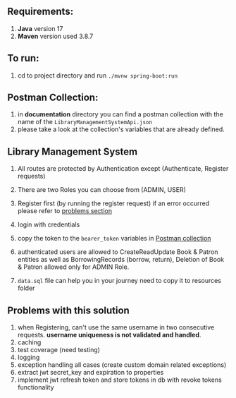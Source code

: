 ## Requirements:
1. **Java** version 17
1. **Maven** version used 3.8.7

## To run:
1. cd to project directory and run `./mvnw spring-boot:run`

## Postman Collection:
1. in **documentation** directory you can find a postman collection with the name of the `LibraryManagementSystemApi.json`
1. please take a look at the collection's variables that are already defined.

## Library Management System
1. All routes are protected by Authentication except (Authenticate, Register requests)

1. There are two Roles you can choose from (ADMIN, USER)
1. Register first (by running the register request) if an error occurred please refer to [problems section](#problems-with-this-solution)
1. login with credentials
1. copy the token to the `bearer_token` variables in [Postman collection](#postman-collection)
1. authenticated users are allowed to CreateReadUpdate Book & Patron entities as well as BorrowingRecords (borrow, return), Deletion of Book & Patron allowed only for ADMIN Role.
1. `data.sql` file can help you in your journey need to copy it to resources folder



## Problems with this solution
1. when Registering, can't use the same username in two consecutive requests. **username uniqueness is not validated and handled**.
1. caching
1. test coverage (need testing)
1. logging
1. exception handling all cases (create custom domain related exceptions)
1. extract jwt secret_key and expiration to properties
1. implement jwt refresh token and store tokens in db with revoke tokens functionality

